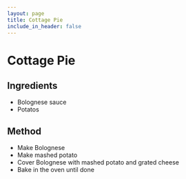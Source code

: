 ```yaml
---
layout: page
title: Cottage Pie
include_in_header: false
---
```


# Cottage Pie
## Ingredients
- Bolognese sauce
- Potatos
## Method
- Make Bolognese 
- Make mashed potato
- Cover Bolognese with mashed potato and grated cheese
- Bake in the oven until done